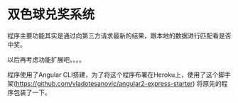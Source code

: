 # 双色球兑奖系统
程序主要功能其实是通过向第三方请求最新的结果，跟本地的数据进行匹配看是否中奖。

以后再考虑功能扩展吧。。。。

程序使用了Angular CLI搭建，为了将这个程序布署在Heroku上，使用了这个脚手架(https://github.com/vladotesanovic/angular2-express-starter) 将原先的程序包装了一下。


